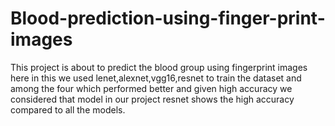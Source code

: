# Blood-prediction-using-finger-print-images
This project is about to predict the blood group using fingerprint images here in this we used lenet,alexnet,vgg16,resnet to train the dataset and among the four which performed better and given high accuracy we considered that model in our project resnet shows the high accuracy compared to all the models.

